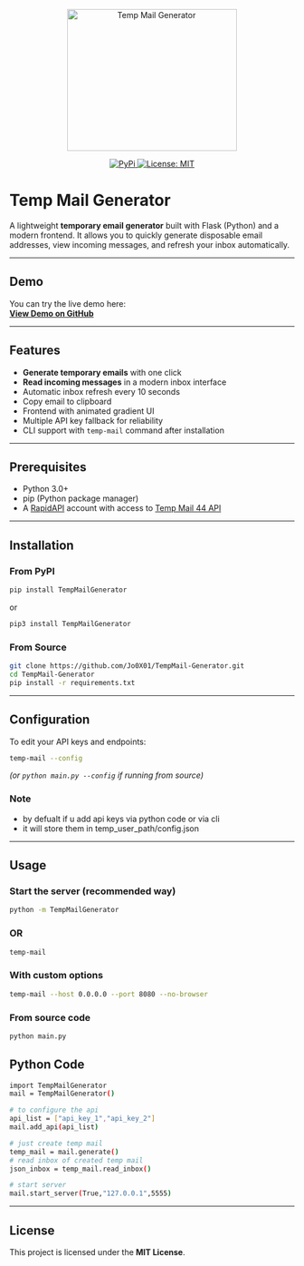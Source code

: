 <p align="center">
  <a href="https://github.com/Jo0X01/TempMail-Generator">
    <img src="https://raw.githubusercontent.com/Jo0X01/TempMail-Generator/refs/heads/main/TempMailGenerator.ico" alt="Temp Mail Generator" width="300" height="250">
  </a>
</p>
<p align="center">
  <a href="https://pypi.org/project/TempMailGenerator/">
    <img src="https://img.shields.io/badge/-PyPi-blue.svg?logo=pypi&labelColor=555555&style=for-the-badge" alt="PyPi">
  </a>
  <a href="https://github.com/Jo0X01/TempMail-Generator">
    <img src="https://img.shields.io/badge/license-MIT-blue.svg?style=for-the-badge" alt="License: MIT">
  </a>
</p>


# Temp Mail Generator

A lightweight **temporary email generator** built with Flask (Python) and a modern frontend. It allows you to quickly generate disposable email addresses, view incoming messages, and refresh your inbox automatically.

---

## Demo

You can try the live demo here:  
**[View Demo on GitHub](https://htmlpreview.github.io/?https://github.com/Jo0X01/TempMail-Generator/blob/main/TempMailGenerator/templates/index.html)**

---

## Features

- **Generate temporary emails** with one click
- **Read incoming messages** in a modern inbox interface
- Automatic inbox refresh every 10 seconds
- Copy email to clipboard
- Frontend with animated gradient UI
- Multiple API key fallback for reliability
- CLI support with `temp-mail` command after installation

---

## Prerequisites

- Python 3.0+
- pip (Python package manager)
- A [RapidAPI](https://rapidapi.com/) account with access to [Temp Mail 44 API](https://rapidapi.com/calvinloveland335703-0p6BxLYIH8f/api/temp-mail44)

---

## Installation

### From PyPI
```bash
pip install TempMailGenerator
```

or

```bash
pip3 install TempMailGenerator
```

### From Source
```bash
git clone https://github.com/Jo0X01/TempMail-Generator.git
cd TempMail-Generator
pip install -r requirements.txt
```

---

## Configuration

To edit your API keys and endpoints:
```bash
temp-mail --config
```
*(or `python main.py --config` if running from source)*
### Note
* by defualt if u add api keys via python code or via cli
*  it will store them in temp_user_path/config.json

---

## Usage

### Start the server (recommended way)

```bash
python -m TempMailGenerator
```

### OR

```bash
temp-mail
```

### With custom options
```bash
temp-mail --host 0.0.0.0 --port 8080 --no-browser
```

### From source code
```bash
python main.py
```

## Python Code

```bash
import TempMailGenerator
mail = TempMailGenerator()

# to configure the api
api_list = ["api_key_1","api_key_2"]
mail.add_api(api_list) 

# just create temp mail
temp_mail = mail.generate()
# read inbox of created temp mail
json_inbox = temp_mail.read_inbox()

# start server
mail.start_server(True,"127.0.0.1",5555)
```

---

## License

This project is licensed under the **MIT License**.
